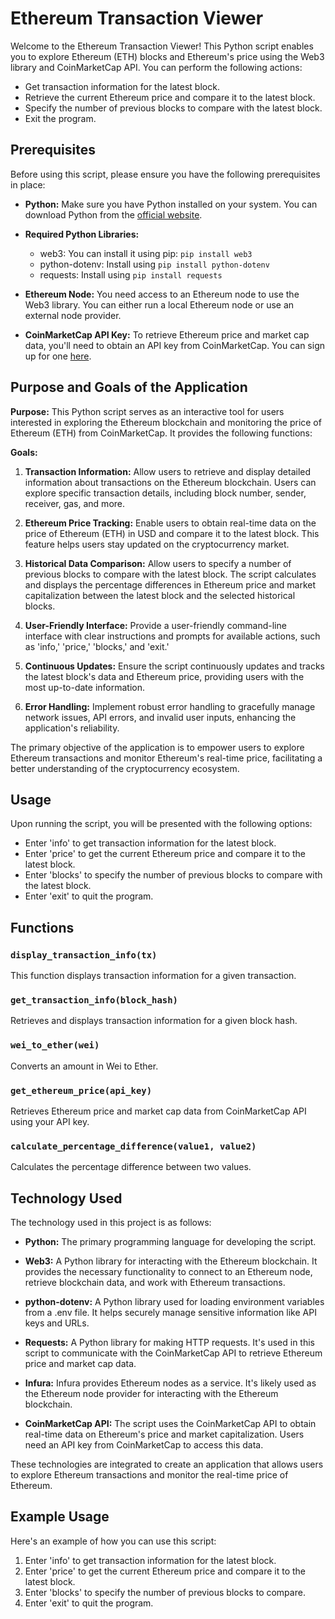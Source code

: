 # Ethereum Transaction Viewer

Welcome to the Ethereum Transaction Viewer! This Python script enables you to explore Ethereum (ETH) blocks and Ethereum's price using the Web3 library and CoinMarketCap API. You can perform the following actions:

- Get transaction information for the latest block.
- Retrieve the current Ethereum price and compare it to the latest block.
- Specify the number of previous blocks to compare with the latest block.
- Exit the program.

## Prerequisites

Before using this script, please ensure you have the following prerequisites in place:

- **Python:** Make sure you have Python installed on your system. You can download Python from the [official website](https://www.python.org/).

- **Required Python Libraries:**
    - web3: You can install it using pip: `pip install web3`
    - python-dotenv: Install using `pip install python-dotenv`
    - requests: Install using `pip install requests`

- **Ethereum Node:** You need access to an Ethereum node to use the Web3 library. You can either run a local Ethereum node or use an external node provider.

- **CoinMarketCap API Key:** To retrieve Ethereum price and market cap data, you'll need to obtain an API key from CoinMarketCap. You can sign up for one [here](https://coinmarketcap.com/).

## Purpose and Goals of the Application

**Purpose:**
This Python script serves as an interactive tool for users interested in exploring the Ethereum blockchain and monitoring the price of Ethereum (ETH) from CoinMarketCap. It provides the following functions:

**Goals:**
1. **Transaction Information:** Allow users to retrieve and display detailed information about transactions on the Ethereum blockchain. Users can explore specific transaction details, including block number, sender, receiver, gas, and more.

2. **Ethereum Price Tracking:** Enable users to obtain real-time data on the price of Ethereum (ETH) in USD and compare it to the latest block. This feature helps users stay updated on the cryptocurrency market.

3. **Historical Data Comparison:** Allow users to specify a number of previous blocks to compare with the latest block. The script calculates and displays the percentage differences in Ethereum price and market capitalization between the latest block and the selected historical blocks.

4. **User-Friendly Interface:** Provide a user-friendly command-line interface with clear instructions and prompts for available actions, such as 'info,' 'price,' 'blocks,' and 'exit.'

5. **Continuous Updates:** Ensure the script continuously updates and tracks the latest block's data and Ethereum price, providing users with the most up-to-date information.

6. **Error Handling:** Implement robust error handling to gracefully manage network issues, API errors, and invalid user inputs, enhancing the application's reliability.

The primary objective of the application is to empower users to explore Ethereum transactions and monitor Ethereum's real-time price, facilitating a better understanding of the cryptocurrency ecosystem.

## Usage

Upon running the script, you will be presented with the following options:

- Enter 'info' to get transaction information for the latest block.
- Enter 'price' to get the current Ethereum price and compare it to the latest block.
- Enter 'blocks' to specify the number of previous blocks to compare with the latest block.
- Enter 'exit' to quit the program.

## Functions

### `display_transaction_info(tx)`

This function displays transaction information for a given transaction.

### `get_transaction_info(block_hash)`

Retrieves and displays transaction information for a given block hash.

### `wei_to_ether(wei)`

Converts an amount in Wei to Ether.

### `get_ethereum_price(api_key)`

Retrieves Ethereum price and market cap data from CoinMarketCap API using your API key.

### `calculate_percentage_difference(value1, value2)`

Calculates the percentage difference between two values.

## Technology Used

The technology used in this project is as follows:

- **Python:** The primary programming language for developing the script.

- **Web3:** A Python library for interacting with the Ethereum blockchain. It provides the necessary functionality to connect to an Ethereum node, retrieve blockchain data, and work with Ethereum transactions.

- **python-dotenv:** A Python library used for loading environment variables from a .env file. It helps securely manage sensitive information like API keys and URLs.

- **Requests:** A Python library for making HTTP requests. It's used in this script to communicate with the CoinMarketCap API to retrieve Ethereum price and market cap data.

- **Infura:** Infura provides Ethereum nodes as a service. It's likely used as the Ethereum node provider for interacting with the Ethereum blockchain.

- **CoinMarketCap API:** The script uses the CoinMarketCap API to obtain real-time data on Ethereum's price and market capitalization. Users need an API key from CoinMarketCap to access this data.

These technologies are integrated to create an application that allows users to explore Ethereum transactions and monitor the real-time price of Ethereum.

## Example Usage

Here's an example of how you can use this script:

1. Enter 'info' to get transaction information for the latest block.
2. Enter 'price' to get the current Ethereum price and compare it to the latest block.
3. Enter 'blocks' to specify the number of previous blocks to compare.
4. Enter 'exit' to quit the program.

